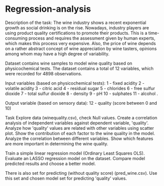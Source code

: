 # Regression-analysis
Description of the task:
The wine industry shows a recent exponential growth as social drinking is on the rise. Nowadays, industry players are using product quality certifications to promote their products. This is a time-consuming process and requires the assessment given by human experts, which makes this process very expensive. Also, the price of wine depends on a rather abstract concept of wine appreciation by wine tasters, opinions among whom may have a high degree of variability.

Dataset contains wine samples to model wine quality based on physicochemical tests. The dataset contains a total of 12 variables, which were recorded for 4898 observations.

Input variables (based on physicochemical tests): 1 - fixed acidity 2 - volatile acidity 3 - citric acid 4 - residual sugar 5 - chlorides 6 - free sulfur dioxide 7 - total sulfur dioxide 8 - density 9 - pH 10 - sulphates 11 - alcohol .

Output variable (based on sensory data): 12 - quality (score between 0 and 10)

Task
Explore data (winequality.csv), check Null values.
Create a correlation analysis of independent variables against dependent variable, 'quality'.  Analyze how 'quality' values ​​are related with other variables using scatter plot. Show the contribution of each factor to the wine quality in the model.
Analyze the correlation between different variables. Show which features are more important in determining the wine quality.

Train a simple linear regression model (Ordinary Least Squares OLS).
Evaluate an LASSO regression model on the dataset. 
Compare model predicted results and choose a better model.

There is also set for predicting (without quality score) (pred_wine.csv). Use this set and chosen model set for predicting 'quality' values.
